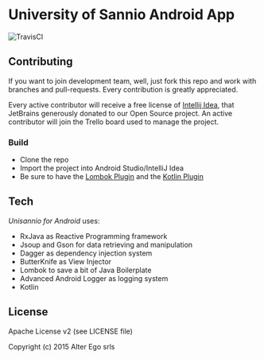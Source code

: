 # University of Sannio Android App 
![TravisCI](https://travis-ci.org/alter-ego/unisannio-reboot.svg?branch=develop)

## Contributing

If you want to join development team, well, just fork this repo and work with branches and pull-requests. Every contribution is greatly appreciated.

Every active contributor will receive a free license of [Intellij Idea](https://www.jetbrains.com/idea/), that JetBrains generously donated to our Open Source project. An active contributor will join the Trello board used to manage the project.

### Build
* Clone the repo
* Import the project into Android Studio/IntelliJ Idea
* Be sure to have the [Lombok Plugin](https://plugins.jetbrains.com/plugin/6317) and the [Kotlin Plugin](https://plugins.jetbrains.com/plugin/6954?pr=)


## Tech

_Unisannio for Android_ uses:

* RxJava as Reactive Programming framework
* Jsoup and Gson for data retrieving and manipulation
* Dagger as dependency injection system
* ButterKnife as View Injector
* Lombok to save a bit of Java Boilerplate
* Advanced Android Logger as logging system
* Kotlin

## License

Apache License v2 (see LICENSE file)

Copyright (c) 2015 Alter Ego srls
